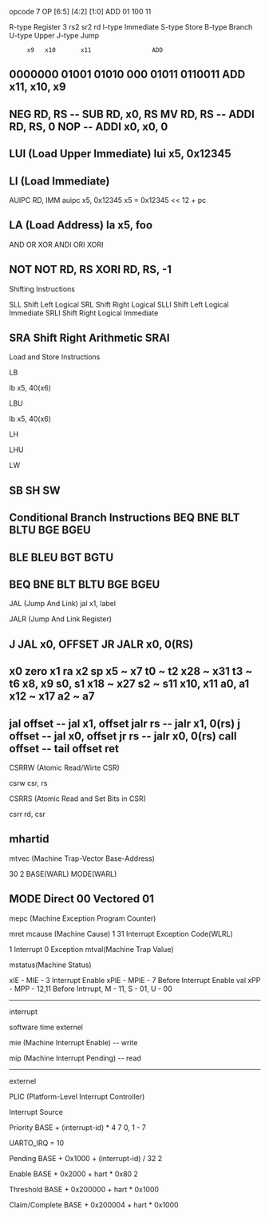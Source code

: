 opcode 7
OP  [6:5] [4:2] [1:0]
ADD 01    100   11

R-type Register 3   rs2 sr2 rd
I-type Immediate
S-type Store
B-type Branch
U-type Upper
J-type Jump

         x9   x10       x11                 ADD
0000000 01001 01010 000 01011   0110011
ADD x11, x10, x9
---------------
NEG RD, RS    -- SUB RD, x0, RS
MV  RD, RS    -- ADDI RD, RS, 0
NOP           -- ADDI x0, x0, 0
------------
LUI (Load Upper Immediate) 
lui x5, 0x12345
------------
LI (Load Immediate)
-----------
AUIPC RD, IMM
auipc x5, 0x12345   x5 = 0x12345 << 12 + pc

LA (Load Address)
la x5, foo
----------
AND 
OR
XOR
ANDI
ORI
XORI

NOT   NOT RD, RS      XORI RD, RS, -1
-----------
Shifting Instructions

SLL   Shift Left Logical
SRL   Shift Right Logical
SLLI  Shift Left Logical Immediate
SRLI  Shift Right Logical Immediate

SRA   Shift Right Arithmetic
SRAI
-------------
Load and Store Instructions

LB

lb x5, 40(x6)

LBU

lb x5, 40(x6)

LH

LHU

LW

SB
SH
SW
----------------
Conditional Branch Instructions
BEQ
BNE
BLT
BLTU
BGE
BGEU
-------------
BLE
BLEU
BGT
BGTU
------------
BEQ
BNE
BLT
BLTU
BGE
BGEU
----------
JAL (Jump And Link)
jal x1, label

JALR (Jump And Link Register)

J
JAL x0, OFFSET
JR
JALR x0, 0(RS)
--------------------
x0               zero
x1               ra
x2               sp
x5 ~ x7          t0 ~ t2
x28 ~ x31        t3 ~ t6
x8, x9           s0, s1
x18 ~ x27        s2 ~ s11
x10, x11         a0, a1
x12 ~ x17        a2 ~ a7
-----------------------
jal offset -- jal x1, offset
jalr rs    -- jalr x1, 0(rs)
j offset   -- jal x0, offset
jr rs      -- jalr x0, 0(rs)
call offset -- 
tail offset
ret 
-----------------------
CSRRW (Atomic Read/Wirte CSR)

csrw csr, rs

CSRRS (Atomic Read and Set Bits in CSR)

csrr rd, csr

mhartid
-------------------
mtvec (Machine Trap-Vector Base-Address)

30              2
BASE(WARL)  MODE(WARL)

MODE
Direct   00
Vectored 01
-----------------------
mepc (Machine Exception Program Counter)

mret
mcause (Machine Cause)
1               31
Interrupt       Exception Code(WLRL)

1 Interrupt
0 Exception
mtval(Machine Trap Value)

mstatus(Machine Status)

xIE - MIE - 3 Interrupt Enable
xPIE - MPIE - 7 Before Interrupt Enable val
xPP - MPP - 12,11 Before Intrrupt, M - 11, S - 01, U - 00

-----------------------------
interrupt

software
time
externel

mie (Machine Interrupt Enable) -- write

mip (Machine Interrupt Pending) -- read

-----------------------------
externel

PLIC (Platform-Level Interrupt Controller)

Interrupt Source 

Priority     BASE + (interrupt-id) * 4
7  0, 1 - 7

UARTO_IRQ = 10

Pending      BASE + Ox1000 + (interrupt-id) / 32   2

Enable       BASE + 0x2000 + hart * 0x80           2

Threshold    BASE + 0x200000 + hart * 0x1000

Claim/Complete  BASE + 0x200004 + hart * 0x1000
